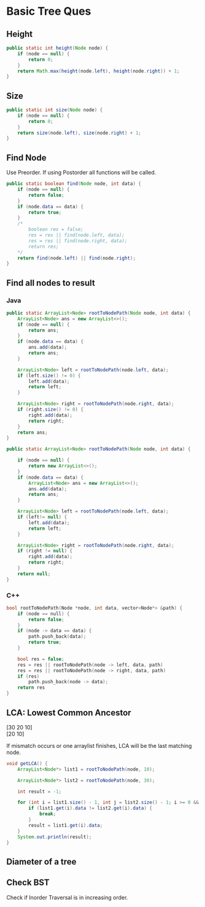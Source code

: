 # Basic Tree Ques

## Height

```Java
public static int height(Node node) {
    if (node == null) {
        return 0;
    }
    return Math.max(height(node.left), height(node.right)) + 1;
}
```

## Size

```Java
public static int size(Node node) {
    if (node == null) {
        return 0;
    }
    return size(node.left), size(node.right) + 1;
}
```

## Find Node

Use Preorder. If using Postorder all functions will be called.

```Java
public static boolean find(Node node, int data) {
    if (node == null) {
        return false;
    }
    if (node.data == data) {
        return true;
    }
    /*
        boolean res = false;
        res = res || find(node.left, data);
        res = res || find(node.right, data);
        return res;
    */
    return find(node.left) || find(node.right);
}
```

## Find all nodes to result

### Java

```Java
public static ArrayList<Node> rootToNodePath(Node node, int data) {
    ArrayList<Node> ans = new ArrayList<>();
    if (node == null) {
        return ans;
    }
    if (node.data == data) {
        ans.add(data);
        return ans;
    }

    ArrayList<Node> left = rootToNodePath(node.left, data);
    if (left.size() != 0) {
        left.add(data);
        return left;
    }

    ArrayList<Node> right = rootToNodePath(node.right, data);
    if (right.size() != 0) {
        right.add(data);
        return right;
    }
    return ans;
}
```

```Java
public static ArrayList<Node> rootToNodePath(Node node, int data) {

    if (node == null) {
        return new ArrayList<>();
    }
    if (node.data == data) {
        ArrayList<Node> ans = new ArrayList<>();
        ans.add(data);
        return ans;
    }

    ArrayList<Node> left = rootToNodePath(node.left, data);
    if (left!= null) {
        left.add(data);
        return left;
    }

    ArrayList<Node> right = rootToNodePath(node.right, data);
    if (right != null) {
        right.add(data);
        return right;
    }
    return null;
}
```

### C++

```CPP
bool rootToNodePath(Node *node, int data, vector<Node*> &path) {
    if (node == null) {
        return false;
    }
    if (node -> data == data) {
        path.push_back(data);
        return true;
    }

    bool res = false;
    res = res || rootToNodePath(node -> left, data, path)
    res = res || rootToNodePath(node -> right, data, path)
    if (res)
        path.push_back(node -> data);
    return res
}
```

## LCA: Lowest Common Ancestor

[30 20 10]  
[20 10]

If mismatch occurs or one arraylist finishes, LCA will be the last matching node.

```Java
void getLCA() {
    ArrayList<Node*> list1 = rootToNodePath(node, 10);

    ArrayList<Node*> list2 = rootToNodePath(node, 30);

    int result = -1;

    for (int i = list1.size() - 1, int j = list2.size() - 1; i >= 0 && j >= 0; i--, j--) {
        if (list1.get(i).data != list2.get(i).data) {
            break;
        }
        result = list1.get(i).data;
    }
    System.out.println(result);
}

```

## Diameter of a tree

## Check BST

Check if Inorder Traversal is in increasing order.
